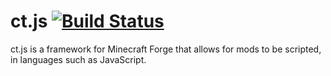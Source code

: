 # ct.js [![Build Status](https://travis-ci.org/ChatTriggers/ct.js.svg?branch=master)](https://travis-ci.org/ChatTriggers/ct.js)
ct.js is a framework for Minecraft Forge that allows for mods to be scripted, in languages such as JavaScript.

